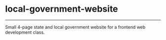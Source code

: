 # local-government-website
---
Small 4-page state and local government website for a frontend web development class. 

